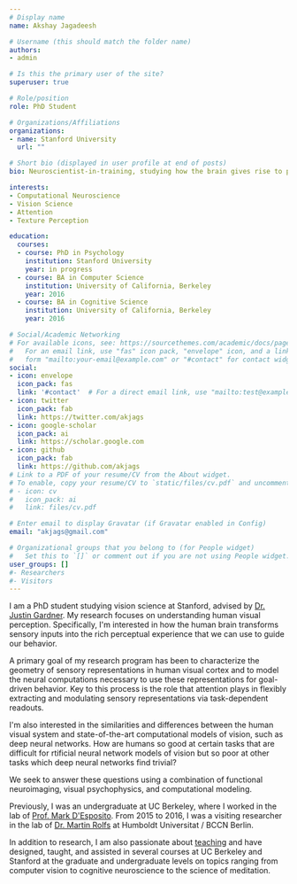 ```yaml
---
# Display name
name: Akshay Jagadeesh

# Username (this should match the folder name)
authors:
- admin

# Is this the primary user of the site?
superuser: true

# Role/position
role: PhD Student

# Organizations/Affiliations
organizations:
- name: Stanford University
  url: ""

# Short bio (displayed in user profile at end of posts)
bio: Neuroscientist-in-training, studying how the brain gives rise to perception and behavior.

interests:
- Computational Neuroscience
- Vision Science 
- Attention
- Texture Perception

education:
  courses:
  - course: PhD in Psychology
    institution: Stanford University
    year: in progress
  - course: BA in Computer Science
    institution: University of California, Berkeley
    year: 2016
  - course: BA in Cognitive Science
    institution: University of California, Berkeley
    year: 2016

# Social/Academic Networking
# For available icons, see: https://sourcethemes.com/academic/docs/page-builder/#icons
#   For an email link, use "fas" icon pack, "envelope" icon, and a link in the
#   form "mailto:your-email@example.com" or "#contact" for contact widget.
social:
- icon: envelope
  icon_pack: fas
  link: '#contact'  # For a direct email link, use "mailto:test@example.org".
- icon: twitter
  icon_pack: fab
  link: https://twitter.com/akjags
- icon: google-scholar
  icon_pack: ai
  link: https://scholar.google.com
- icon: github
  icon_pack: fab
  link: https://github.com/akjags
# Link to a PDF of your resume/CV from the About widget.
# To enable, copy your resume/CV to `static/files/cv.pdf` and uncomment the lines below.
# - icon: cv
#   icon_pack: ai
#   link: files/cv.pdf

# Enter email to display Gravatar (if Gravatar enabled in Config)
email: "akjags@gmail.com"

# Organizational groups that you belong to (for People widget)
#   Set this to `[]` or comment out if you are not using People widget.
user_groups: []
#- Researchers
#- Visitors
---
```

I am a PhD student studying vision science at Stanford, advised by [Dr. Justin Gardner](https://gru.stanford.edu). My research focuses on understanding human visual perception. Specifically, I'm interested in how the human brain transforms sensory inputs into the rich perceptual experience that we can use to guide our behavior. 

A primary goal of my research program has been to characterize the geometry of sensory representations in human visual cortex and to model the neural computations necessary to use these representations for goal-driven behavior. Key to this process is the role that attention plays in flexibly extracting and modulating sensory representations via task-dependent readouts.

I'm also interested in the similarities and differences between the human visual system and state-of-the-art computational models of vision, such as deep neural networks. How are humans so good at certain tasks that are difficult for rtificial neural network models of vision but so poor at other tasks which deep neural networks find trivial? 

We seek to answer these questions using a combination of functional neuroimaging, visual psychophysics, and computational modeling. 

Previously, I  was an undergraduate at UC Berkeley, where I worked in the lab of [Prof. Mark D'Esposito](http://despolab.berkeley.edu). From 2015 to 2016, I was a visiting researcher in the lab of [Dr. Martin Rolfs](www.martinrolfs.de) at Humboldt Universitat / BCCN Berlin. 

In addition to research, I am also passionate about [teaching](#teaching) and have designed, taught, and assisted in several courses at UC Berkeley and Stanford at the graduate and undergraduate levels on topics ranging from computer vision to cognitive neuroscience to the science of meditation.
